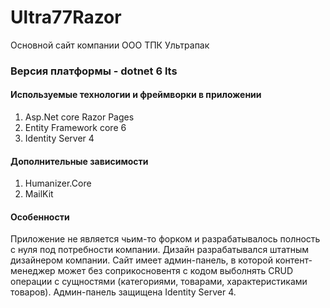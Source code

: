 # Ultra77Razor
Основной сайт компании ООО ТПК Ультрапак

### Версия платформы - dotnet 6 lts

#### Используемые технологии и фреймворки в приложении 
1. Asp.Net core Razor Pages
2. Entity Framework core 6
3. Identity Server 4

#### Дополнительные зависимости
1. Humanizer.Core
2. MailKit

#### Особенности

Приложение не является чьим-то форком и разрабатывалось полность с нуля под потребности компании. 
Дизайн разрабатывался штатным дизайнером компании. 
Сайт имеет админ-панель, в которой контент-менеджер может без соприкосновентя с кодом выболнять CRUD операции с сущностями (категориями, товарами, характеристиками товаров).
Админ-панель защищена Identity Server 4.
